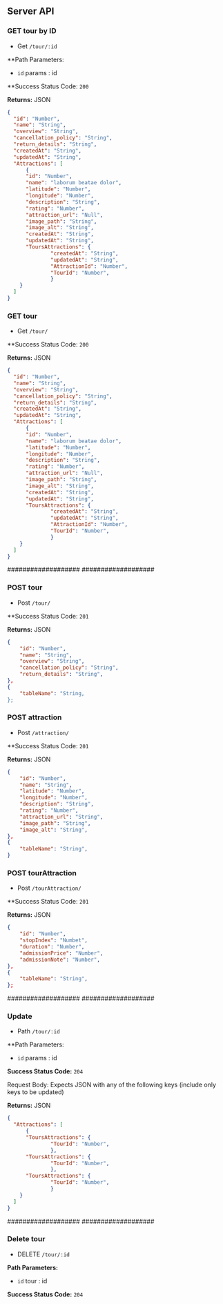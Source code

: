 ##  Server API

### GET tour by ID
- Get `/tour/:id`

**Path Parameters:

-   `id` params : id

**Success Status Code: `200`

**Returns:** JSON
```json
{
  "id": "Number",
  "name": "String",
  "overview": "String",
  "cancellation_policy": "String",
  "return_details": "String",
  "createdAt": "String",
  "updatedAt": "String",
  "Attractions": [
      {
      "id": "Number",
      "name": "laborum beatae dolor",
      "latitude": "Number",
      "longitude": "Number",
      "description": "String",
      "rating": "Number",
      "attraction_url": "Null",
      "image_path": "String",
      "image_alt": "String",
      "createdAt": "String",
      "updatedAt": "String",
      "ToursAttractions": {
              "createdAt": "String",
              "updatedAt": "String",
              "AttractionId": "Number",
              "TourId": "Number",
              }
    }
  ]
}
```


### GET tour
- Get `/tour/`

**Success Status Code: `200`

**Returns:** JSON
```json
{
  "id": "Number",
  "name": "String",
  "overview": "String",
  "cancellation_policy": "String",
  "return_details": "String",
  "createdAt": "String",
  "updatedAt": "String",
  "Attractions": [
      {
      "id": "Number",
      "name": "laborum beatae dolor",
      "latitude": "Number",
      "longitude": "Number",
      "description": "String",
      "rating": "Number",
      "attraction_url": "Null",
      "image_path": "String",
      "image_alt": "String",
      "createdAt": "String",
      "updatedAt": "String",
      "ToursAttractions": {
              "createdAt": "String",
              "updatedAt": "String",
              "AttractionId": "Number",
              "TourId": "Number",
              }
    }
  ]
}
```


###################
###################


### POST tour
- Post `/tour/`

**Success Status Code: `201`

**Returns:** JSON
```json
{
    "id": "Number",
    "name": "String",
    "overview": "String",
    "cancellation_policy": "String",
    "return_details": "String",
},
{
    "tableName": "String,
};
```


### POST attraction
- Post `/attraction/`

**Success Status Code: `201`

**Returns:** JSON
```json
{   
    "id": "Number",
    "name": "String",
    "latitude": "Number",
    "longitude": "Number",
    "description": "String",
    "rating": "Number",
    "attraction_url": "String",
    "image_path": "String",
    "image_alt": "String",
},
{
    "tableName": "String",
}
```


### POST tourAttraction
- Post `/tourAttraction/`

**Success Status Code: `201`

**Returns:** JSON
```json
{
    "id": "Number",
    "stopIndex": "Numbet",
    "duration": "Number",
    "admissionPrice": "Number",
    "admissionNote": "Number",
},
{
    "tableName": "String",
};
```


###################
###################



### Update 
- Path `/tour/:id`

**Path Parameters:

-   `id` params : id

**Success Status Code:** `204`

Request Body: Expects JSON with any of the following keys (include only keys to be updated)

**Returns:** JSON
```json
{
  "Attractions": [
      {
      "ToursAttractions": {
              "TourId": "Number",
              },
      "ToursAttractions": {
              "TourId": "Number",
              },
      "ToursAttractions": {
              "TourId": "Number",
              }
    }
  ]
}
```


###################
###################


### Delete tour
- DELETE `/tour/:id`

**Path Parameters:**

- `id` tour : id

**Success Status Code:** `204`